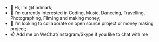 - 👋 Hi, I’m @findmark;
- 👀 I’m currently interested in Coding, Music, Danceing, Travelling, Photographing, Filming and making money;
- 💞️ I’m looking to collaborate on open source project or money making project;
- 📫 Add me on WeChat/Instagram/Skype if you like to chat with me

<!---
findmark/findmark is a ✨ special ✨ repository because its `README.md` (this file) appears on your GitHub profile.
You can click the Preview link to take a look at your changes.
--->
